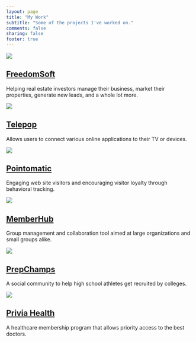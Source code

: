 ```yaml
---
layout: page
title: "My Work"
subtitle: "Some of the projects I've worked on."
comments: false
sharing: false
footer: true
---
```


<div id="project_listing">
  <project>
    <a class="icon" href="http://freedomsoft.com"><img src="{{ root_url }}/images/work/freedomsoft.png"></a>
    <a href="http://freedomsoft.com"><h2>FreedomSoft</h2></a>
    <p>Helping real estate investors manage their business, market their properties, generate new leads, and a whole lot more.</p>
  </project>
  <project>
    <a class="icon" href="http://telepop.com"><img src="{{ root_url }}/images/work/telepop.png"></a>
    <a href="http://telepop.com"><h2>Telepop</h2></a>
    <p>Allows users to connect various online applications to their TV or devices.</p>
  </project>
  <project>
    <a class="icon" href="http://twitter.com/pointomatic"><img src="{{ root_url }}/images/work/pointomatic.gif"></a>
    <a href="http://twitter.com/pointomatic"><h2>Pointomatic</h2></a>
    <p>Engaging web site visitors and encouraging visitor loyalty through behavioral tracking.</p>
  </project>
  <project>
    <a class="icon" href="http://memberhub.com"><img src="{{ root_url }}/images/work/memberhub.png"></a>
    <a href="http://memberhub.com"><h2>MemberHub</h2></a>
    <p>Group management and collaboration tool aimed at large organizations and small groups alike.</p>
  </project>
  <project>
    <a class="icon" href="http://twitter.com/prepchamps"><img src="{{ root_url }}/images/work/prepchamps.gif"></a>
    <a href="http://twitter.com/prepchamps"><h2>PrepChamps</h2></a>
    <p>A social community to help high school athletes get recruited by colleges.</p>
  </project>
  <project>
    <a class="icon" href="https://www.priviahealth.com/"><img src="{{ root_url }}/images/work/privia.gif"></a>
    <a href="https://www.priviahealth.com/"><h2>Privia Health</h2></a>
    <p>A healthcare membership program that allows priority access to the best doctors.</p>
  </project>
</div>
